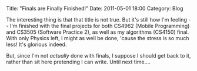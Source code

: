 Title: "Finals are Finally Finished!"
Date: 2011-05-01 18:00
Category: Blog

The interesting thing is that that title is not true.  But it's still how I'm
feeling -- I'm finished with the final projects for both CS4962 (Mobile
Programming) and CS3505 (Software Practice 2), as well as my algorithms (CS4150)
final.  With only Physics left, I might as well be done, 'cause the stress is so
much less!  It's glorious indeed.

But, since I'm not *actually* done with finals, I suppose I should get back to
it, rather than sit here pretending I can write.  Until next time....
